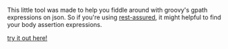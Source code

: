 This little tool was made to help you fiddle around with groovy's gpath expressions on json.
So if you're using [rest-assured](http://rest-assured.io/), it might helpful to find your body assertion expressions.

[try it out here!](http://gregorriegler.com/gpath-evaluator/)